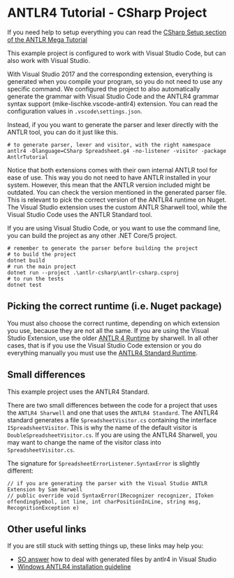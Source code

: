 # ANTLR4 Tutorial - CSharp Project

If you need help to setup everything you can read the [CSharp Setup section of the ANTLR Mega Tutorial](https://tomassetti.me/antlr-mega-tutorial/#csharp-setup)

This example project is configured to work with Visual Studio Code, but can also work with Visual Studio.

With Visual Studio 2017 and the corresponding extension, everything is generated when you compile your program, so you do not need to use any specific command. We configured the project to also automatically generate the grammar with Visual Studio Code and the ANTLR4 grammar syntax support (mike-lischke.vscode-antlr4) extension. You can read the configuration values in `.vscode\settings.json`. 

Instead, if you you want to generate the parser and lexer directly with the ANTLR tool, you can do it just like this.

```
# to generate parser, lexer and visitor, with the right namespace
antlr4 -Dlanguage=CSharp Spreadsheet.g4 -no-listener -visitor -package AntlrTutorial
```

Notice that both extensions comes with their own internal ANTLR tool for ease of use. This way you do not need to have ANTLR installed in your system. However, this mean that the ANTLR version included might be outdated. You can check the version mentioned in the generated parser file. This is relevant to pick the correct version of the ANTLR4 runtime on Nuget. The Visual Studio extension uses the custom ANTLR Sharwell tool, while the Visual Studio Code uses the ANTLR Standard tool.

If you are using Visual Studio Code, or you want to use the command line, you can build the project as any other .NET Core/5 project.

```
# remember to generate the parser before building the project
# to build the project
dotnet build
# run the main project
dotnet run --project .\antlr-csharp\antlr-csharp.csproj
# to run the tests
dotnet test
```

## Picking the correct runtime (i.e. Nuget package)

You must also choose the correct runtime, depending on which extension you use, because they are not all the same. If you are using the Visual Studio Extension, use the older [ANTLR 4 Runtime](https://www.nuget.org/packages/Antlr4.Runtime/) by sharwell. In all other cases, that is if you use the Visual Studio Code extension or you do everything manually you must use the [ANTLR4 Standard Runtime](https://www.nuget.org/packages/Antlr4.Runtime.Standard/).

## Small differences

This example project uses the ANTLR4 Standard.

There are two small differences between the code for a project that uses the `ANTLR4 Sharwell` and one that uses the `ANTLR4 Standard`. The ANTLR4 standard generates a file `SpreadsheetVisitor.cs` containing the interface `ISpreadsheetVisitor`. This is why the name of the default visitor is `DoubleSpreadsheetVisitor.cs`. If you are using the ANTLR4 Sharwell, you may want to change the name of the visitor class into `SpreadsheetVisitor.cs`.

The signature for `SpreadsheetErrorListener.SyntaxError` is slightly different:

```
// if you are generating the parser with the Visual Studio ANTLR Extension by Sam Harwell
// public override void SyntaxError(IRecognizer recognizer, IToken offendingSymbol, int line, int charPositionInLine, string msg, RecognitionException e)
```

## Other useful links

If you are still stuck with setting things up, these links may help you:

- [SO answer](https://stackoverflow.com/a/23313015/290460) how to deal with generated files by antlr4 in Visual Studio
- [Windows ANTLR4 installation guideline](https://levlaz.org/setting-up-antlr4-on-windows/)
